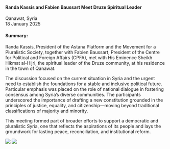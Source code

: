 <h4>Randa Kassis and Fabien Baussart Meet Druze Spiritual Leader</h4>

Qanawat, Syria <br>
18 January 2025

<h4>Summary:</h4>

Randa Kassis, President of the Astana Platform and the Movement for a Pluralistic Society, together with Fabien Baussart, President of the Centre for Political and Foreign Affairs (CPFA), met with His Eminence Sheikh Hikmat al-Hijri, the spiritual leader of the Druze community, at his residence in the town of Qanawat.

The discussion focused on the current situation in Syria and the urgent need to establish the foundations for a stable and inclusive political future. Particular emphasis was placed on the role of national dialogue in fostering consensus among Syria’s diverse communities. The participants underscored the importance of drafting a new constitution grounded in the principles of justice, equality, and citizenship—moving beyond traditional classifications of majority and minority.

This meeting formed part of broader efforts to support a democratic and pluralistic Syria, one that reflects the aspirations of its people and lays the groundwork for lasting peace, reconciliation, and institutional reform.

![](5.JPG)
![](6.JPG)
<p></p>

